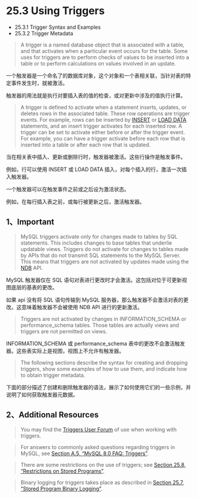 # 25.3 Using Triggers

- 25.3.1 Trigger Syntax and Examples
- 25.3.2 Trigger Metadata

> A trigger is a named database object that is associated with a table, and that activates when a particular event occurs for the table. Some uses for triggers are to perform checks of values to be inserted into a table or to perform calculations on values involved in an update.

一个触发器是一个命名了的数据库对象，这个对象和一个表相关联，当针对表的特定事件发生时，就被激活。

触发器的用法就是执行对要插入表的值的检查，或对更新中涉及的值执行计算。

> A trigger is defined to activate when a statement inserts, updates, or deletes rows in the associated table. These row operations are trigger events. For example, rows can be inserted by [INSERT](https://dev.mysql.com/doc/refman/8.0/en/insert.html) or [LOAD DATA](https://dev.mysql.com/doc/refman/8.0/en/load-data.html) statements, and an insert trigger activates for each inserted row. A trigger can be set to activate either before or after the trigger event. For example, you can have a trigger activate before each row that is inserted into a table or after each row that is updated.

当在相关表中插入、更新或删除行时，触发器被激活。这些行操作是触发事件。

例如，行可以使用 INSERT 或 LOAD DATA 插入，对每个插入的行，激活一次插入触发器。

一个触发器可以在触发事件之前或之后设为激活状态。

例如，在每行插入表之前，或每行被更新之后，激活触发器。

## 1、Important

> MySQL triggers activate only for changes made to tables by SQL statements. This includes changes to base tables that underlie updatable views. Triggers do not activate for changes to tables made by APIs that do not transmit SQL statements to the MySQL Server. This means that triggers are not activated by updates made using the [NDB](https://dev.mysql.com/doc/refman/8.0/en/mysql-cluster.html) API.

MySQL 触发器仅在 SQL 语句对表进行更改时才会激活。这包括对位于可更新视图底层的基表的更改。

如果 api 没有将 SQL 语句传输到 MySQL 服务器，那么触发器不会激活对表的更改。这意味着触发器不会被使用 NDB API 进行的更新激活。

> Triggers are not activated by changes in INFORMATION_SCHEMA or performance_schema tables. Those tables are actually views and triggers are not permitted on views.

INFORMATION_SCHEMA 或 performance_schema 表中的更改不会激活触发器。这些表实际上是视图，视图上不允许有触发器。

> The following sections describe the syntax for creating and dropping triggers, show some examples of how to use them, and indicate how to obtain trigger metadata.

下面的部分描述了创建和删除触发器的语法，展示了如何使用它们的一些示例，并说明了如何获取触发器元数据。

## 2、Additional Resources

> You may find the [Triggers User Forum](https://forums.mysql.com/list.php?100) of use when working with triggers.

> For answers to commonly asked questions regarding triggers in MySQL, see [Section A.5, “MySQL 8.0 FAQ: Triggers”](https://dev.mysql.com/doc/refman/8.0/en/faqs-triggers.html).

> There are some restrictions on the use of triggers; see [Section 25.8, “Restrictions on Stored Programs”](https://dev.mysql.com/doc/refman/8.0/en/stored-program-restrictions.html).

> Binary logging for triggers takes place as described in [Section 25.7, “Stored Program Binary Logging”](https://dev.mysql.com/doc/refman/8.0/en/stored-programs-logging.html).